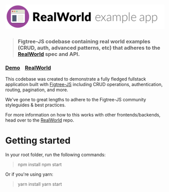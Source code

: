 # ![RealWorld Example App](https://raw.githubusercontent.com/gothinkster/realworld-starter-kit/master/logo.png)

> ### Figtree-JS codebase containing real world examples (CRUD, auth, advanced patterns, etc) that adheres to the [RealWorld](https://github.com/gothinkster/realworld) spec and API.


### [Demo](https://rlee0.github.io/figtree-realworld-dev/)&nbsp;&nbsp;&nbsp;&nbsp;[RealWorld](https://github.com/gothinkster/realworld)


This codebase was created to demonstrate a fully fledged fullstack application built with [Figtree-JS](https://github.com/rlee0/figtree-js) including CRUD operations, authentication, routing, pagination, and more.

We've gone to great lengths to adhere to the Figtree-JS community styleguides & best practices.

For more information on how to this works with other frontends/backends, head over to the [RealWorld](https://github.com/gothinkster/realworld) repo.


# Getting started

In your root folder, run the following commands:

> npm install
> npm start

Or if you're using yarn:

> yarn install
> yarn start
